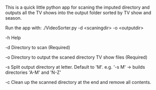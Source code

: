 This is a quick little python app for scaning the imputed directory and outputs all the TV shows into the output folder sorted by TV show and season.

Run the app with: ./VideoSorter.py -d \<scaningdir\> -o \<outputdir\>

-h Help

-d Directory to scan (Required)

-o Directory to output the scaned directory TV show files (Required)

-s Split output directory at letter. Default to 'M'. e.g. '-s M' -> builds directories 'A-M' and 'N-Z'

-c Clean up the scanned directory at the end and remove all contents.

